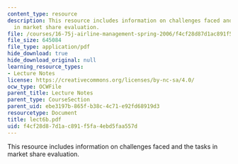 ```yaml
---
content_type: resource
description: This resource includes information on challenges faced and the tasks
  in market share evaluation.
file: /courses/16-75j-airline-management-spring-2006/f4cf28d87d1ac891f5fa4ebd5faa557d_lect6b.pdf
file_size: 645084
file_type: application/pdf
hide_download: true
hide_download_original: null
learning_resource_types:
- Lecture Notes
license: https://creativecommons.org/licenses/by-nc-sa/4.0/
ocw_type: OCWFile
parent_title: Lecture Notes
parent_type: CourseSection
parent_uid: ebe3197b-865f-b38c-4c71-e92fd68919d3
resourcetype: Document
title: lect6b.pdf
uid: f4cf28d8-7d1a-c891-f5fa-4ebd5faa557d
---
```

This resource includes information on challenges faced and the tasks in market share evaluation.